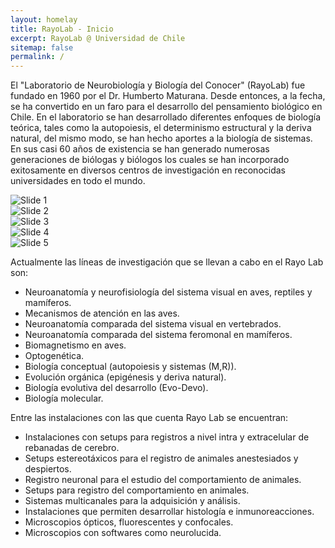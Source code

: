 ```yaml
---
layout: homelay
title: RayoLab - Inicio
excerpt: RayoLab @ Universidad de Chile
sitemap: false
permalink: /
---
```

El "Laboratorio de Neurobiología y Biología del Conocer" (RayoLab) fue fundado en 1960 por el Dr. Humberto Maturana. Desde entonces, a la fecha, se ha convertido en un faro para el desarrollo del pensamiento biológico en Chile. En el laboratorio se han desarrollado diferentes enfoques de biología teórica, tales como la autopoiesis, el determinismo estructural y la deriva natural, del mismo modo, se han hecho aportes a la biología de sistemas. En sus casi 60 años de existencia se han generado numerosas generaciones de biólogas y biólogos los cuales se han incorporado exitosamente en diversos centros de investigación en reconocidas universidades en todo el mundo.


<!-- Items -->
<div id="carouselExampleSlidesOnly" class="carousel slide" data-ride="carousel">
  <div class="carousel-inner">
    <div class="carousel-item active">
 <img src="{{ site.url }}{{ site.baseurl }}/images/retro/1.jpg" alt="Slide 1" />    
    </div>
    <div class="carousel-item">
 <img src="{{ site.url }}{{ site.baseurl }}/images/retro/2.jpg" alt="Slide 2" />    
    </div>
    <div class="carousel-item">
<img src="{{ site.url }}{{ site.baseurl }}/images/retro/3.jpg" alt="Slide 3" />    
    </div>
    <div class="carousel-item">
 <img src="{{ site.url }}{{ site.baseurl }}/images/retro/4.png" alt="Slide 4" />   
    </div>
    <div class="carousel-item">
<img src="{{ site.url }}{{ site.baseurl }}/images/retro/5.jpg" alt="Slide 5" />    
    </div>
  </div>
</div>


  Actualmente las líneas de investigación que se llevan a cabo en el Rayo Lab son:

* Neuroanatomía y neurofisiología del sistema visual en aves, reptiles y mamíferos.
* Mecanismos de atención en las aves.
* Neuroanatomía comparada del sistema visual en vertebrados.
* Neuroanatomía comparada del sistema feromonal en mamíferos.
* Biomagnetismo en aves.
* Optogenética.
* Biología conceptual (autopoiesis y sistemas (M,R)).
* Evolución orgánica (epigénesis y deriva natural).
* Biología evolutiva del desarrollo (Evo-Devo).
* Biología molecular.

Entre las instalaciones con las que cuenta Rayo Lab se encuentran:

* Instalaciones con setups para registros a nivel intra y extracelular de rebanadas de cerebro.
* Setups estereotáxicos para el registro de animales anestesiados y despiertos.
* Registro neuronal para el estudio del comportamiento de animales.
* Setups para registro del comportamiento en animales.
* Sistemas multicanales para la adquisición y análisis.
* Instalaciones que permiten desarrollar histología e inmunoreacciones.
* Microscopios ópticos, fluorescentes y confocales.
* Microscopios con softwares como neurolucida.

